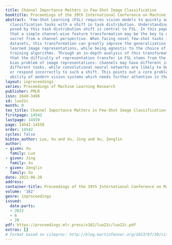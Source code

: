 ```yaml
---
title: Channel Importance Matters in Few-Shot Image Classification
booktitle: Proceedings of the 39th International Conference on Machine Learning
abstract: 'Few-Shot Learning (FSL) requires vision models to quickly adapt to brand-new
  classification tasks with a shift in task distribution. Understanding the difficulties
  posed by this task distribution shift is central to FSL. In this paper, we show
  that a simple channel-wise feature transformation may be the key to unraveling this
  secret from a channel perspective. When facing novel few-shot tasks in the test-time
  datasets, this transformation can greatly improve the generalization ability of
  learned image representations, while being agnostic to the choice of datasets and
  training algorithms. Through an in-depth analysis of this transformation, we find
  that the difficulty of representation transfer in FSL stems from the severe channel
  bias problem of image representations: channels may have different importance in
  different tasks, while convolutional neural networks are likely to be insensitive,
  or respond incorrectly to such a shift. This points out a core problem of the generalization
  ability of modern vision systems which needs further attention in the future.'
layout: inproceedings
series: Proceedings of Machine Learning Research
publisher: PMLR
issn: 2640-3498
id: luo22c
month: 0
tex_title: Channel Importance Matters in Few-Shot Image Classification
firstpage: 14542
lastpage: 14559
page: 14542-14559
order: 14542
cycles: false
bibtex_author: Luo, Xu and Xu, Jing and Xu, Zenglin
author:
- given: Xu
  family: Luo
- given: Jing
  family: Xu
- given: Zenglin
  family: Xu
date: 2022-06-28
address:
container-title: Proceedings of the 39th International Conference on Machine Learning
volume: '162'
genre: inproceedings
issued:
  date-parts:
  - 2022
  - 6
  - 28
pdf: https://proceedings.mlr.press/v162/luo22c/luo22c.pdf
extras: []
# Format based on citeproc: http://blog.martinfenner.org/2013/07/30/citeproc-yaml-for-bibliographies/
---
```


